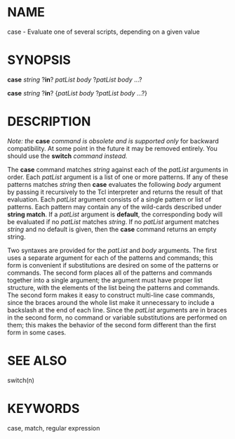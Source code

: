 # NAME

case - Evaluate one of several scripts, depending on a given value

# SYNOPSIS

**case** *string* ?**in**? *patList body* ?*patList body* \...?

**case** *string* ?**in**? {*patList body* ?*patList body* \...?}

# DESCRIPTION

*Note: the* **case** *command is obsolete and is supported only* for
backward compatibility. At some point in the future it may be removed
entirely. You should use the **switch** *command instead.*

The **case** command matches *string* against each of the *patList*
arguments in order. Each *patList* argument is a list of one or more
patterns. If any of these patterns matches *string* then **case**
evaluates the following *body* argument by passing it recursively to the
Tcl interpreter and returns the result of that evaluation. Each
*patList* argument consists of a single pattern or list of patterns.
Each pattern may contain any of the wild-cards described under **string
match**. If a *patList* argument is **default**, the corresponding body
will be evaluated if no *patList* matches *string*. If no *patList*
argument matches *string* and no default is given, then the **case**
command returns an empty string.

Two syntaxes are provided for the *patList* and *body* arguments. The
first uses a separate argument for each of the patterns and commands;
this form is convenient if substitutions are desired on some of the
patterns or commands. The second form places all of the patterns and
commands together into a single argument; the argument must have proper
list structure, with the elements of the list being the patterns and
commands. The second form makes it easy to construct multi-line case
commands, since the braces around the whole list make it unnecessary to
include a backslash at the end of each line. Since the *patList*
arguments are in braces in the second form, no command or variable
substitutions are performed on them; this makes the behavior of the
second form different than the first form in some cases.

# SEE ALSO

switch(n)

# KEYWORDS

case, match, regular expression
